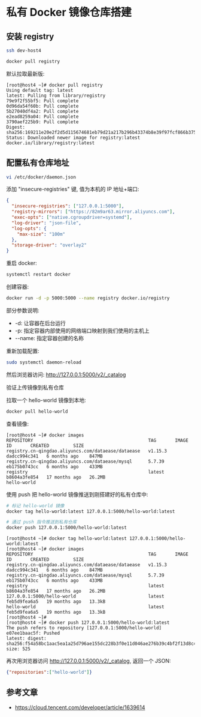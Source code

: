 # 私有 Docker 镜像仓库搭建

## 安装 registry

```bash
ssh dev-host4

docker pull registry
```

默认拉取最新版:

```
[root@host4 ~]# docker pull registry
Using default tag: latest
latest: Pulling from library/registry
79e9f2f55bf5: Pull complete
0d96da54f60b: Pull complete
5b27040df4a2: Pull complete
e2ead8259a04: Pull complete
3790aef225b9: Pull complete
Digest: sha256:169211e20e2f2d5d115674681eb79d21a217b296b43374b8e39f97fcf866b375
Status: Downloaded newer image for registry:latest
docker.io/library/registry:latest
```

## 配置私有仓库地址

```bash
vi /etc/docker/daemon.json
```

添加 "insecure-registries" 键, 值为本机的 IP 地址+端口:

```json
{
  "insecure-registries": ["127.0.0.1:5000"],
  "registry-mirrors": ["https://82m9ar63.mirror.aliyuncs.com"],
  "exec-opts": ["native.cgroupdriver=systemd"],
  "log-driver": "json-file",
  "log-opts": {
    "max-size": "100m"
  },
  "storage-driver": "overlay2"
}
```

重启 docker:

```bash
systemctl restart docker
```

创建容器:

```bash
docker run -d -p 5000:5000 --name registry docker.io/registry
```

部分参数说明:

- -d: 让容器在后台运行
- -p: 指定容器内部使用的网络端口映射到我们使用的主机上
- --name: 指定容器创建的名称

重新加载配置:

```bash
sudo systemctl daemon-reload
```

然后浏览器访问: http://127.0.0.1:5000/v2/_catalog

验证上传镜像到私有仓库

拉取一个 hello-world 镜像到本地:

```bash
docker pull hello-world
```

查看镜像:

```
[root@host4 ~]# docker images
REPOSITORY                                           TAG       IMAGE ID       CREATED         SIZE
registry.cn-qingdao.aliyuncs.com/dataease/dataease   v1.15.3   dadcc994c341   6 months ago    847MB
registry.cn-qingdao.aliyuncs.com/dataease/mysql      5.7.39    eb175b0743cc   6 months ago    433MB
registry                                             latest    b8604a3fe854   17 months ago   26.2MB
hello-world
```

使用 push 把 hello-world 镜像推送到刚搭建好的私有仓库中:

```bash
# 标记 hello-world 镜像
docker tag hello-world:latest 127.0.0.1:5000/hello-world:latest

# 通过 push 指令推送到私有仓库
docker push 127.0.0.1:5000/hello-world:latest
```

```
[root@host4 ~]# docker tag hello-world:latest 127.0.0.1:5000/hello-world:latest
[root@host4 ~]# docker images
REPOSITORY                                           TAG       IMAGE ID       CREATED         SIZE
registry.cn-qingdao.aliyuncs.com/dataease/dataease   v1.15.3   dadcc994c341   6 months ago    847MB
registry.cn-qingdao.aliyuncs.com/dataease/mysql      5.7.39    eb175b0743cc   6 months ago    433MB
registry                                             latest    b8604a3fe854   17 months ago   26.2MB
127.0.0.1:5000/hello-world                           latest    feb5d9fea6a5   19 months ago   13.3kB
hello-world                                          latest    feb5d9fea6a5   19 months ago   13.3kB
[root@host4 ~]#
[root@host4 ~]# docker push 127.0.0.1:5000/hello-world:latest
The push refers to repository [127.0.0.1:5000/hello-world]
e07ee1baac5f: Pushed
latest: digest: sha256:f54a58bc1aac5ea1a25d796ae155dc228b3f0e11d046ae276b39c4bf2f13d8c4 size: 525
```

再次用浏览器访问 http://127.0.0.1:5000/v2/_catalog, 返回一个 JSON:

```json
{"repositories":["hello-world"]}
```

## 参考文章

- https://cloud.tencent.com/developer/article/1639614

